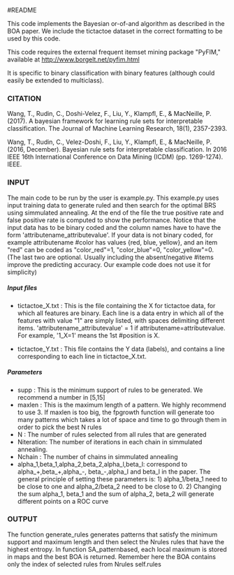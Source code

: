 #README

This code implements the Bayesian or-of-and algorithm as described in the BOA paper. We include the tictactoe dataset in the correct formatting to be used by this code.

This code requires the external frequent itemset mining package "PyFIM," available at http://www.borgelt.net/pyfim.html

It is specific to binary classification with binary features (although could 
easily be extended to multiclass).

### CITATION
Wang, T., Rudin, C., Doshi-Velez, F., Liu, Y., Klampfl, E., & MacNeille, P. (2017). A bayesian framework for learning rule sets for interpretable classification. The Journal of Machine Learning Research, 18(1), 2357-2393.

Wang, T., Rudin, C., Velez-Doshi, F., Liu, Y., Klampfl, E., & MacNeille, P. (2016, December). Bayesian rule sets for interpretable classification. In 2016 IEEE 16th International Conference on Data Mining (ICDM) (pp. 1269-1274). IEEE.

### INPUT
The main code to be run by the user is example.py. This example.py uses input training data to generate ruled and then search for the optimal BRS using simmulated annealing. At the end of the file the true positive rate and false positive rate is computed to show the performance.
Notice that the input data has to be binary coded and the column names have to have the form 'attributename_attributevalue'. If your data is not binary coded, for example attributename #color has values {red, blue, yellow}, and an item "red" can be coded as "color_red"=1, "color_blue"=0, "color_yellow"=0. (The last two are optional. Usually including the absent/negative #items improve the predicting accuracy. Our example code does not use it for simplicity)

##### Input files
- tictactoe_X.txt : This is the file containing the X for tictactoe data, for which all features are binary. Each line is a data entry in which all of the features with value "1" are simply listed, with spaces delimiting different items. 'attributename_attributevalue' = 1 if attributename=attributevalue. For example, '1_X=1' means the 1st #position is X. 

- tictactoe_Y.txt : This file contains the Y data (labels), and contains a line corresponding to each line in tictactoe_X.txt. 

##### Parameters
- supp      : This is the minimum support of rules to be generated. We recommend a number in [5,15]
- maxlen    : This is the maximum length of a pattern. We highly recommend to use 3. If maxlen is too big, the fpgrowth function will generate too many patterns which takes a lot of space and time to go through them in order to pick the best N rules
- N         : The number of rules selected from all rules that are generated
- Niteration: The number of iterations in each chain in simmulated annealing.
- Nchain    : The number of chains in simmulated annealing
- alpha_1,beta_1,alpha_2,beta_2,alpha_l,beta_l: correspond to alpha_+,beta_+,alpha_-, beta_-,alpha_l and beta_l in the paper. The general principle of setting these parameters is: 1) alpha_1/beta_1 need to be close to one and alpha_2/beta_2 need to be close to 0. 2) Changing the sum alpha_1, beta_1 and the sum of alpha_2, beta_2 will generate different points on a ROC curve

### OUTPUT

The function generate_rules generates patterns that satisfy the minimum support and maximum length and then select the Nrules rules that have the highest entropy. In function SA_patternbased, each local maximum is stored in maps and the best BOA is returned. Remember here the BOA contains only the index of selected rules from Nrules self.rules 

